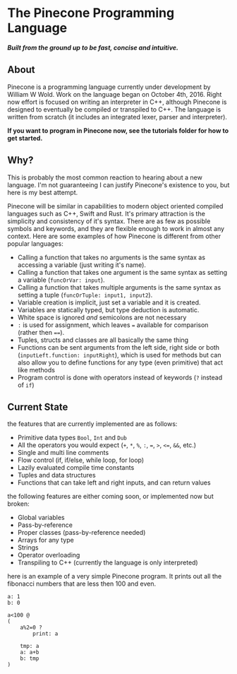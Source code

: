 # The Pinecone Programming Language
**_Built from the ground up to be fast, concise and intuitive._**

## About
Pinecone is a programming language currently under development by William W Wold. Work on the language began on October 4th, 2016. Right now effort is focused on writing an interpreter in C++, although Pinecone is designed to eventually be compiled or transpiled to C++. The language is written from scratch (it includes an integrated lexer, parser and interpreter).

__If you want to program in Pinecone now, see the tutorials folder for how to get started.__

## Why?
This is probably the most common reaction to hearing about a new language. I'm not guaranteeing I can justify Pinecone's existence to you, but here is my best attempt.

Pinecone will be similar in capabilities to modern object oriented compiled languages such as C++, Swift and Rust. It's primary attraction is the simplicity and consistency of it's syntax. There are as few as possible symbols and keywords, and they are flexible enough to work in almost any context. Here are some examples of how Pinecone is different from other popular languages:

* Calling a function that takes no arguments is the same syntax as accessing a variable (just writing it's name).
* Calling a function that takes one argument is the same syntax as setting a variable (`funcOrVar: input`).
* Calling a function that takes multiple arguments is the same syntax as setting a tuple (`funcOrTuple: input1, input2`).
* Variable creation is implicit, just set a variable and it is created.
* Variables are statically typed, but type deduction is automatic.
* White space is ignored _and_ semicolons are not necessary
* `:` is used for assignment, which leaves `=` available for comparison (rather then `==`).
* Tuples, structs and classes are all basically the same thing
* Functions can be sent arguments from the left side, right side or both (`inputLeft.function: inputRight`), which is used for methods but can also allow you to define functions for any type (even primitive) that act like methods
* Program control is done with operators instead of keywords (`?` instead of `if`)

## Current State
the features that are currently implemented are as follows:
* Primitive data types `Bool`, `Int` and `Dub`
* All the operators you would expect (`+`, `*`, `%`, `:`, `=`, `>`, `<=`, `&&`, etc.)
* Single and multi line comments
* Flow control (if, if/else, while loop, for loop)
* Lazily evaluated compile time constants
* Tuples and data structures
* Functions that can take left and right inputs, and can return values

the following features are either coming soon, or implemented now but broken:
* Global variables
* Pass-by-reference
* Proper classes (pass-by-reference needed)
* Arrays for any type
* Strings
* Operator overloading
* Transpiling to C++ (currently the language is only interpreted)

here is an example of a very simple Pinecone program. It prints out all the fibonacci numbers that are less then 100 and even.
```
a: 1
b: 0

a<100 @
(
	a%2=0 ?
		print: a

	tmp: a
	a: a+b
	b: tmp
)
```
